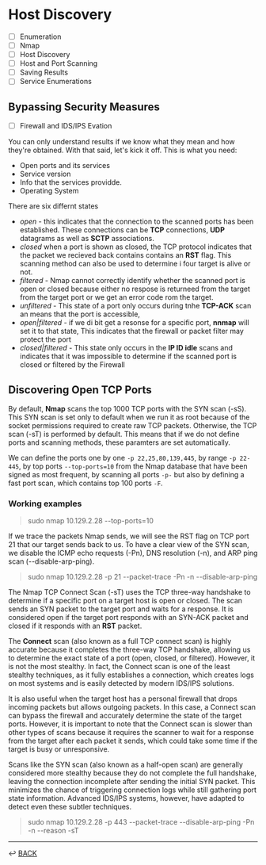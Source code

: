 # Host Discovery

- [ ] Enumeration
- [ ] Nmap
- [ ] Host Discovery
- [ ] Host and Port Scanning
- [ ] Saving Results
- [ ] Service Enumerations

## Bypassing Security Measures

- [ ]  Firewall and IDS/IPS Evation


You can only understand results if we know what they mean and how they're obtained. With that said, let's kick it off. This is what you need:

* Open ports and its services 
* Service version
* Info that the services providde. 
* Operating System

There are six differnt states

* *open* - this indicates that the connection to the scanned ports has been established. These connections can be **TCP** connections, **UDP** datagrams as well as **SCTP** associations.
* *closed*  when a port is shown as closed, the TCP protocol indicates that the packet we recieved back contains contains an **RST** flag. This scanning method can also be used to determine i four target is alive or not.
* *filtered* - Nmap cannot correctly identify whether the scanned port is open or closed because either no respose is returneed from the target from the target port or we get an error code rom the target. 
* *unfiltered* - This state of a port only occurs during tnhe **TCP-ACK** scan an means that the port is accessible,
* *open\|filtered* - if we di bit get a resonse for a specific port, **nnmap** will set it to that state, This indicates that the firewall or packet filter may protect the port
* *closed\|filtered* - This state only occurs in the **IP ID idle** scans and indicates that it was impossible to determine if the scanned port is closed or filtered by the Firewall

## Discovering Open TCP Ports

By default, **Nmap** scans the top 1000 TCP ports with the SYN scan (-sS). This SYN scan is set only to default when we run it as root because of the socket permissions required to create raw TCP packets. Otherwise, the TCP scan (-sT) is performed by default. This means that if we do not define ports and scanning methods, these paramters are set automatically.

We can define the ports one by one ```-p 22,25,80,139,445```, by range ```-p 22-445```, by top ports ```--top-ports=10``` from the Nmap database that have been signed as most frequent, by scanning all ports ```-p-``` but also by defining a fast port scan, which contains top 100 ports ```-F```.

### Working examples

> sudo nmap 10.129.2.28 --top-ports=10 

If we trace the packets Nmap sends, we will see the RST flag on TCP port 21 that our target sends back to us. To have a clear view of the SYN scan, we disable the ICMP echo requests (-Pn), DNS resolution (-n), and ARP ping scan (--disable-arp-ping).

> sudo nmap 10.129.2.28 -p 21 --packet-trace -Pn -n --disable-arp-ping

The Nmap TCP Connect Scan (-sT) uses the TCP three-way handshake to determine if a specific port on a target host is open or closed. The scan sends an SYN packet to the target port and waits for a response. It is considered open if the target port responds with an SYN-ACK packet and closed if it responds with an **RST** packet.

The **Connect** scan (also known as a full TCP connect scan) is highly accurate because it completes the three-way TCP handshake, allowing us to determine the exact state of a port (open, closed, or filtered). However, it is not the most stealthy. In fact, the Connect scan is one of the least stealthy techniques, as it fully establishes a connection, which creates logs on most systems and is easily detected by modern IDS/IPS solutions.

It is also useful when the target host has a personal firewall that drops incoming packets but allows outgoing packets. In this case, a Connect scan can bypass the firewall and accurately determine the state of the target ports. However, it is important to note that the Connect scan is slower than other types of scans because it requires the scanner to wait for a response from the target after each packet it sends, which could take some time if the target is busy or unresponsive.

Scans like the SYN scan (also known as a half-open scan) are generally considered more stealthy because they do not complete the full handshake, leaving the connection incomplete after sending the initial SYN packet. This minimizes the chance of triggering connection logs while still gathering port state information. Advanced IDS/IPS systems, however, have adapted to detect even these subtler techniques.

> sudo nmap 10.129.2.28 -p 443 --packet-trace --disable-arp-ping -Pn -n --reason -sT 


---

↩️ [BACK](../../README.md)

